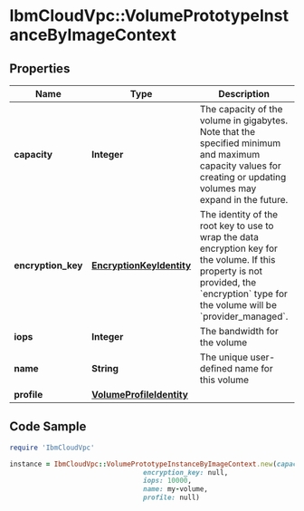 # IbmCloudVpc::VolumePrototypeInstanceByImageContext

## Properties

Name | Type | Description | Notes
------------ | ------------- | ------------- | -------------
**capacity** | **Integer** | The capacity of the volume in gigabytes. Note that the specified minimum and maximum capacity values for creating or updating volumes may expand in the future. | [optional] [default to CAPACITY.N100]
**encryption_key** | [**EncryptionKeyIdentity**](EncryptionKeyIdentity.md) | The identity of the root key to use to wrap the data encryption key for the volume.  If this property is not provided, the &#x60;encryption&#x60; type for the volume will be &#x60;provider_managed&#x60;. | [optional] 
**iops** | **Integer** | The bandwidth for the volume | [optional] 
**name** | **String** | The unique user-defined name for this volume | [optional] 
**profile** | [**VolumeProfileIdentity**](VolumeProfileIdentity.md) |  | 

## Code Sample

```ruby
require 'IbmCloudVpc'

instance = IbmCloudVpc::VolumePrototypeInstanceByImageContext.new(capacity: 100,
                                 encryption_key: null,
                                 iops: 10000,
                                 name: my-volume,
                                 profile: null)
```


